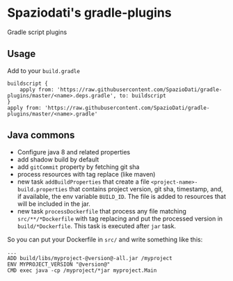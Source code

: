 # Spaziodati's gradle-plugins
Gradle script plugins

## Usage

Add to your `build.gradle`

```
buildscript {
    apply from: 'https://raw.githubusercontent.com/SpazioDati/gradle-plugins/master/<name>.deps.gradle', to: buildscript
}
apply from: 'https://raw.githubusercontent.com/SpazioDati/gradle-plugins/master/<name>.gradle'
```

## Java commons

- Configure java 8 and related properties
- add shadow build by default
- add `gitCommit` property by fetching git sha
- process resources with tag replace (like maven)
- new task `addBuildProperties` that create a file
`<project-name>-build.properties` that contains project version, git sha,
timestamp, and, if available, the env variable `BUILD_ID`. The file is 
added to resources that will be included in the jar.
- new task `processDockerfile` that process any file matching 
`src/**/*Dockerfile` with tag replacing and put the processed 
version in `build/*Dockerfile`. This task is executed after `jar` task.

So you can put your Dockerfile in `src/` and write something like this:

```
... 
ADD build/libs/myproject-@version@-all.jar /myproject
ENV MYPROJECT_VERSION "@version@"
CMD exec java -cp /myproject/*jar myproject.Main
```

